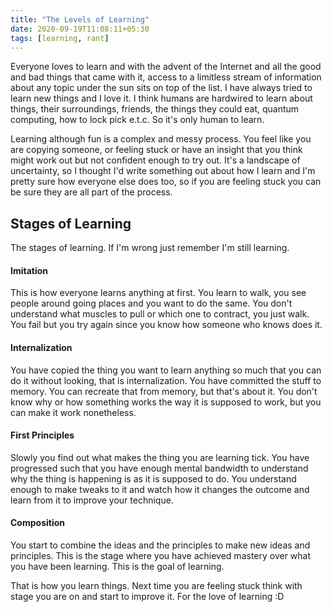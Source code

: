 ```yaml
---
title: "The Levels of Learning"
date: 2020-09-19T11:08:11+05:30
tags: [learning, rant]
---
```


Everyone loves to learn and with the advent of the Internet and all the good and bad things that came with it, access to a limitless stream of information about any topic under the sun sits on top of the list. I have always tried to learn new things and I love it. I think humans are hardwired to learn about things, their surroundings, friends, the things they could eat, quantum computing, how to lock pick e.t.c. So it's only human to learn.

Learning although fun is a complex and messy process. You feel like you are copying someone, or feeling stuck or have an insight that you think might work out but not confident enough to try out. It's a landscape of uncertainty, so I thought I'd write something out about how I learn and I'm pretty sure how everyone else does too, so if you are feeling stuck you can be sure they are all part of the process.

## Stages of Learning
The stages of learning. If I'm wrong just remember I'm still learning.
#### Imitation
This is how everyone learns anything at first. You learn to walk, you see people around going places and you want to do the same. You don't understand what muscles to pull or which one to contract, you just walk. You fail but you try again since you know how someone who knows does it.

#### Internalization
You have copied the thing you want to learn anything so much that you can do it without looking, that is internalization. You have committed the stuff to memory. You can recreate that from memory, but that's about it. You don't know why or how something works the way it is supposed to work, but you can make it work nonetheless.

#### First Principles
Slowly you find out what makes the thing you are learning tick. You have progressed such that you have enough mental bandwidth to understand why the thing is happening is as it is supposed to do. You understand enough to make tweaks to it and watch how it changes the outcome and learn from it to improve your technique.

#### Composition
You start to combine the ideas and the principles to make new ideas and principles. This is the stage where you have achieved mastery over what you have been learning. This is the goal of learning.

That is how you learn things. Next time you are feeling stuck think with stage you are on and start to improve it. For the love of learning :D
